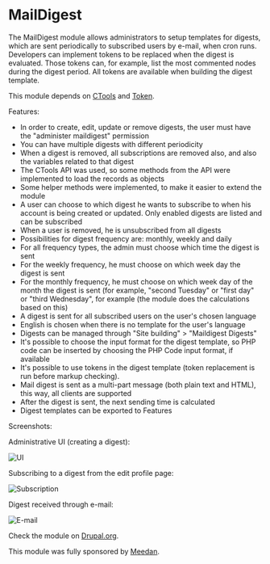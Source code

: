 MailDigest
==========

The MailDigest module allows administrators to setup templates for digests, which are sent periodically
to subscribed users by e-mail, when cron runs. Developers can implement tokens to be replaced when the digest
is evaluated. Those tokens can, for example, list the most commented nodes during the digest period.
All tokens are available when building the digest template.

This module depends on [CTools](https://drupal.org/project/ctools) and [Token](https://drupal.org/project/token).

Features:

* In order to create, edit, update or remove digests, the user must have the "administer maildigest" permission
* You can have multiple digests with different periodicity
* When a digest is removed, all subscriptions are removed also, and also the variables related to that digest
* The CTools API was used, so some methods from the API were implemented to load the records as objects
* Some helper methods were implemented, to make it easier to extend the module
* A user can choose to which digest he wants to subscribe to when his account is being created or updated. Only enabled digests are listed and can be subscribed
* When a user is removed, he is unsubscribed from all digests
* Possibilities for digest frequency are: monthly, weekly and daily
* For all frequency types, the admin must choose which time the digest is sent
* For the weekly frequency, he must choose on which week day the digest is sent
* For the monthly frequency, he must choose on which week day of the month the digest is sent (for example, "second Tuesday" or "first day" or "third Wednesday", for example (the module does the calculations based on this)
* A digest is sent for all subscribed users on the user's chosen language
* English is chosen when there is no template for the user's language
* Digests can be managed through "Site building" > "Maildigest Digests"
* It's possible to choose the input format for the digest template, so PHP code can be inserted by choosing the PHP Code input format, if available
* It's possible to use tokens in the digest template (token replacement is run before markup checking).
* Mail digest is sent as a multi-part message (both plain text and HTML), this way, all clients are supported
* After the digest is sent, the next sending time is calculated
* Digest templates can be exported to Features

Screenshots:

Administrative UI (creating a digest):

![UI](http://ca.ios.ba/files/drupal/maildigest-ui.png "UI")

Subscribing to a digest from the edit profile page:

![Subscription](http://ca.ios.ba/files/drupal/maildigest-user.png "Subscription")

Digest received through e-mail:

![E-mail](http://ca.ios.ba/files/drupal/maildigest-mail.png "E-mail")

Check the module on [Drupal.org](https://www.drupal.org/project/maildigest).

This module was fully sponsored by [Meedan](http://meedan.org).
